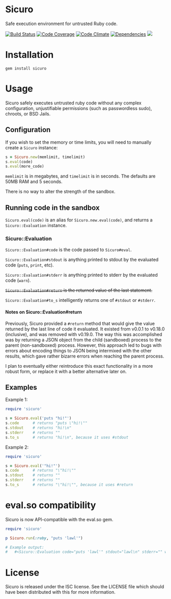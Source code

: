 # Sicuro

Safe execution environment for untrusted Ruby code.

[![Build Status](http://img.shields.io/travis/duckinator/sicuro.svg)](https://travis-ci.org/duckinator/sicuro)
[![Code Coverage](http://img.shields.io/coveralls/duckinator/sicuro.svg)](https://coveralls.io/r/duckinator/sicuro)
[![Code Climate](https://codeclimate.com/github/duckinator/sicuro/badges/gpa.svg)](https://codeclimate.com/github/duckinator/sicuro)
[![Dependencies](http://img.shields.io/gemnasium/duckinator/sicuro.svg)](https://gemnasium.com/duckinator/sicuro)
[![](http://img.shields.io/gem/v/sicuro.svg)](http://rubygems.org/gems/sicuro)

# Installation

    gem install sicuro

# Usage

Sicuro safely executes untrusted ruby code without any complex configuration,
unjustifiable permissions (such as passwordless sudo), chroots, or BSD Jails.

## Configuration

If you wish to set the memory or time limits, you will need to manually create a `Sicuro` instance:

```ruby
s = Sicuro.new(memlimit, timelimit)
s.eval(code)
s.eval(more_code)
```

`memlimit` is in megabytes, and `timelimit` is in seconds.
The defaults are 50MB RAM and 5 seconds.

There is no way to alter the strength of the sandbox.

## Running code in the sandbox

`Sicuro.eval(code)` is an alias for `Sicuro.new.eval(code)`, and returns a `Sicuro::Evaluation` instance.

### Sicuro::Evaluation

`Sicuro::Evaluation#code` is the code passed to `Sicuro#eval`.

`Sicuro::Evaluation#stdout` is anything printed to stdout by the evaluated code (`puts`, `print`, etc).

`Sicuro::Evaluation#stderr` is anything printed to stderr by the evaluated code (`warn`).

~~`Sicuro::Evaluation#return` is the returned value of the last statement.~~

`Sicuro::Evaluation#to_s` intelligently returns one of `#stdout` or `#stderr`.


#### Notes on Sicuro::Evaluation#return

Previously, Sicuro provided a `#return` method that would give the value returned by the last line of code it evaluated. It existed from v0.0.1 to v0.18.0 (inclusive), and was removed with v0.19.0.
The way this was accomplished was by returning a JSON object from the child (sandboxed) process to the parent (non-sandboxed) process.
However, this approach led to bugs with errors about encoding things to JSON being intermixed with the other results, which gave rather bizarre errors when reaching the parent process.

I plan to eventually either reintroduce this exact functionality in a more robust form, or replace it with a better alternative later on.

## Examples

Example 1:

```ruby
require 'sicuro'

s = Sicuro.eval('puts "hi!"')
s.code      # returns "puts \"hi!\""
s.stdout    # returns "hi!\n"
s.stderr    # returns ""
s.to_s      # returns "hi!\n", because it uses #stdout
```

Example 2:

```ruby
require 'sicuro'

s = Sicuro.eval('"hi!"')
s.code      # returns "\"hi!\""
s.stdout    # returns ""
s.stderr    # returns ""
s.to_s      # returns "\"hi!\"", because it uses #return
```

# eval.so compatibility

Sicuro is now API-compatible with the eval.so gem.

```ruby
require 'sicuro'

p Sicuro.run(:ruby, "puts 'lawl'")

# Example output:
#   #<Sicuro::Evaluation code="puts 'lawl'" stdout="lawl\n" stderr="" wall_time=36>
```

# License

Sicuro is released under the ISC license. See the LICENSE file which should have
been distributed with this for more information.

